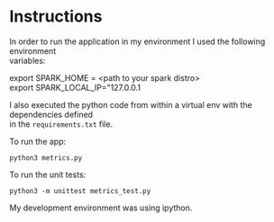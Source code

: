 # Instructions

In order to run the application in my environment I used the following environment  
variables:  

export SPARK_HOME = \<path to your spark distro\>  
export SPARK_LOCAL_IP="127.0.0.1  

I also executed the python code from within a virtual env with the dependencies defined  
in the `requirements.txt` file.

To run the app:  

`python3 metrics.py`  

To run the unit tests:

`python3 -m unittest metrics_test.py`

My development environment was using ipython.
